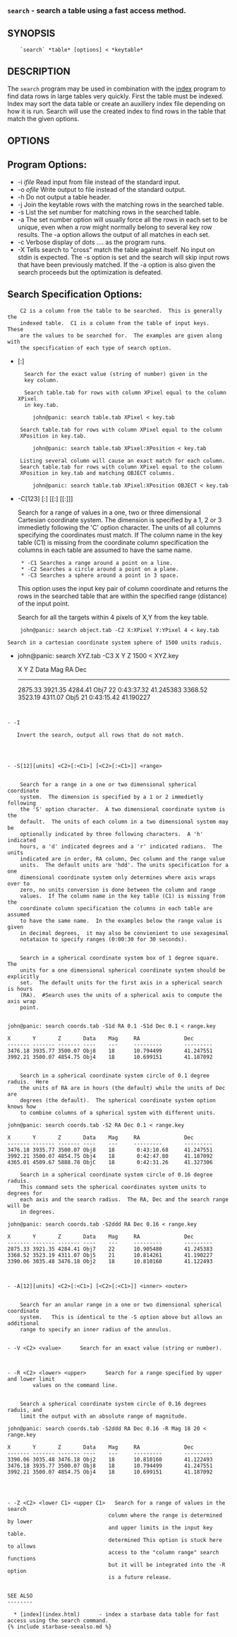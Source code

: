
### `search` - search a table using a fast access method.


SYNOPSIS
--------

```
    `search` *table* [options] < *keytable*
```

DESCRIPTION
-----------

The `search` program may be used in combination with the [index](index.html) program to find
data rows in large tables very quickly.  First the table must be indexed.
Index may sort the data table or create an auxillery index file depending on
how it is run.  Search will use the created index to find rows in the table
that match the given options.

OPTIONS
-------

Program Options:
----------------

- -i *ifile*   Read input from file instead of the standard input.
- -o *ofile*   Write output to file instead of the standard output.
- -h           Do not output a table header.
- -j           Join the keytable rows with the matching rows in the searched
                table.
- -s           List the set number for matching rows in the searched table.
- -a           The set number option will usually force all the rows in each
                set to be unique, even when a row might normally belong to several
                key row results.  The -a option allows the output of all matches
                in each set.
- -c           Verbose display of dots .... as the program runs.
- -X           Tells search to "cross" match the table against itself.  No 
                input on stdin is expected.  The -s option is set and the 
                search will skip input rows that have been previously matched.
                If the -a option is also given the search proceeds but the
                optimization is defeated.


Search Specification Options:
-----------------------------

        C2 is a column from the table to be searched.  This is generally the
        indexed table.  C1 is a column from the table of input keys.  These
        are the values to be searched for.  The examples are given along with
        the specification of each type of search option.


- <C2>[:<C1>]


        Search for the exact value (string of number) given in the 
        key column.

        Search table.tab for rows with column XPixel equal to the column XPixel
        in key.tab.
```
        john@panic: search table.tab XPixel < key.tab
```
        Search table.tab for rows with column XPixel equal to the column
        XPosition in key.tab.
```
        john@panic: search table.tab XPixel:XPosition < key.tab
```
        Listing several column will cause an exact match for each column.
        Search table.tab for rows with column XPixel equal to the column
        XPosition in key.tab and matching OBJECT columns.
```
        john@panic: search table.tab XPixel:XPosition OBJECT < key.tab
```


- -C[123] <C2>[:<C1>] [<C2>[:<C1>] [<C2>[:<C1>]]]


    Search for a range of values in a one, two or three dimensional Cartesian
    coordinate system.  The dimension is specified by a 1, 2 or 3 immedietly
    following the 'C' option character.  The units of all columns specifying
    the coordinates must match.  If The column name in the key table (C1) is
    missing from the coordinate column specification the columns in each table
    are assumed to have the same name.

       * -C1 Searches a range around a point on a line.
       * -C2 Searches a circle around a point on a plane.
       * -C3 Searches a sphere around a point in 3 space.

    This option uses the input key pair of column coordinate and returns the
    rows in the searched table that are within the specified range (distance)
    of the input point.

    Search for all the targets within 4 pixels of X,Y from the key table.

```
    john@panic: search object.tab -C2 X:XPixel Y:YPixel 4 < key.tab
```

    Search in a cartesian coordinate system sphere of 1500 units raduis.
- 
    john@panic: search XYZ.tab -C3 X Y Z 1500 < XYZ.key

    X       Y       Z       Data    Mag     RA              Dec
    ------- ------- ------- ----    ---     ---------       ---------
    2875.33 3921.35 4284.41 Obj7    22       0:43:37.32     41.245383
    3368.52 3523.19 4311.07 Obj5    21       0:43:15.42     41.190227
```


- -I
 
   Invert the search, output all rows that do not match.




- -S[12][units] <C2>[:<C1>] [<C2>[:<C1>]] <range>


    Search for a range in a one or two dimensional spherical coordinate
    system.  The dimension is specified by a 1 or 2 immedietly following
    the 'S' option character.  A two dimensional coordinate system is the
    default.  The units of each column in a two dimensional system may be
    optionally indicated by three following characters.  A 'h' indicated
    hours, a 'd' indicated degrees and a 'r' indicated radians.  The units
    indicated are in order, RA column, Dec column and the range value
    units.  The default units are 'hdd'. The units specification for a one
    dimensional coordinate system only determines where axis wraps over to
    zero, no units conversion is done between the column and range
    values.  If The column name in the key table (C1) is missing from the
    coordinate column specification the columns in each table are assumed
    to have the same name.  In the examples below the range value is given 
    in decimal degrees,  it may also be convienient to use sexagesimal
    notataion to specify ranges (0:00:30 for 30 seconds).
        

    Search in a spherical coordinate system box of 1 degree square.  The
    units for a one dimensional spherical coordinate system should be explicitly
    set.  The default units for the first axis in a spherical search is hours
    (RA).  #Search uses the units of a spherical axis to compute the axis wrap
    point.
 
```
    john@panic: search coords.tab -S1d RA 0.1 -S1d Dec 0.1 < range.key

    X       Y       Z       Data    Mag     RA              Dec
    ------- ------- ------- ----    ---     ---------       ---------
    3476.18 3935.77 3500.07 Obj8    18      10.794499       41.247551
    3992.21 3500.07 4854.75 Obj4    18      10.699151       41.187092
```
 
    Search in a spherical coordinate system circle of 0.1 degree raduis.  Here
    the units of RA are in hours (the default) while the units of Dec are
    degrees (the default).  The spherical coordinate system option knows how
    to combine columns of a spherical system with different units.

```
    john@panic: search coords.tab -S2 RA Dec 0.1 < range.key

    X       Y       Z       Data    Mag     RA              Dec
    ------- ------- ------- ----    ---     ---------       ---------
    3476.18 3935.77 3500.07 Obj8    18       0:43:10.68     41.247551
    3992.21 3500.07 4854.75 Obj4    18       0:42:47.80     41.187092
    4365.01 4509.67 5888.78 ObjC    18       0:42:31.26     41.327306
```
    Search in a spherical coordinate system circle of 0.16 degree raduis.
    This command sets the spherical coordinates system units to degrees for
    each axis and the search radius.  The RA, Dec and the search range will be
    in degrees.

```
    john@panic: search coords.tab -S2ddd RA Dec 0.16 < range.key

    X       Y       Z       Data    Mag     RA              Dec
    ------- ------- ------- ----    ---     ---------       ---------
    2875.33 3921.35 4284.41 Obj7    22      10.905480       41.245383
    3368.52 3523.19 4311.07 Obj5    21      10.814261       41.190227
    3390.06 3035.48 3476.18 Obj2    18      10.810160       41.122493
```


- -A[12][units] <C2>[:<C1>] [<C2>[:<C1>]] <inner> <outer>


    Search for an anular range in a one or two dimensional spherical coordinate
    system.   This is identical to the -S option above but allows an additional 
    range to specify an inner radius of the annulus.


- -V <C2> <value>      Search for an exact value (string or number).



- -R <C2> <lower> <upper>      Search for a range specified by upper and lower limit
        values on the command line.


    Search a spherical coordinate system circle of 0.16 degrees raduis, and
    limit the output with an absolute range of magnitude.

```
    john@panic: search coords.tab -S2ddd RA Dec 0.16 -R Mag 18 20 < range.key

    X       Y       Z       Data    Mag     RA              Dec
    ------- ------- ------- ----    ---     ---------       ---------
    3390.06 3035.48 3476.18 Obj2    18      10.810160       41.122493
    3476.18 3935.77 3500.07 Obj8    18      10.794499       41.247551
    3992.21 3500.07 4854.75 Obj4    18      10.699151       41.187092
```



- -Z <C2> <lower C1> <upper C1>   Search for a range of values in the search
                                column where the range is determined by lower
                                and upper limits in the input key table.
                                determined This option is stuck here to allows
                                access to the "column range" search functions
                                but it will be integrated into the -R option
                                is a future release.


SEE ALSO
--------

  * [index](index.html)      - index a starbase data table for fast access using the search command.
{% include starbase-seealso.md %}
